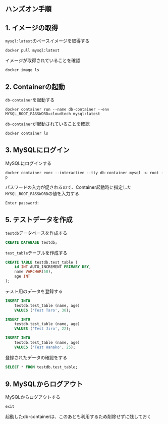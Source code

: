 ## ハンズオン手順

## 1. イメージの取得
`mysql:latest`のベースイメージを取得する
```
docker pull mysql:latest
```

イメージが取得されていることを確認
```
docker image ls
```

## 2. Containerの起動
`db-container`を起動する
```
docker container run --name db-container --env MYSQL_ROOT_PASSWORD=cloudtech mysql:latest
```

`db-container`が起動されていることを確認
```
docker container ls
```

## 3. MySQLにログイン
MySQLにログインする
```
docker container exec --interactive --tty db-container mysql -u root -p
```

パスワードの入力が促されるので、Container起動時に指定した`MYSQL_ROOT_PASSWORD`の値を入力する
```
Enter password: 
```

## 5. テストデータを作成
`testdb`データベースを作成する
```sql
CREATE DATABASE testdb;
```

`test_table`テーブルを作成する
```sql
CREATE TABLE testdb.test_table (
    id INT AUTO_INCREMENT PRIMARY KEY,
    name VARCHAR(50),
    age INT
);
```

テスト用のデータを登録する
```sql
INSERT INTO
    testdb.test_table (name, age) 
    VALUES ('Test Taro', 30);
```

```sql
INSERT INTO
    testdb.test_table (name, age) 
    VALUES ('Test Jiro', 22);
```

```sql
INSERT INTO
    testdb.test_table (name, age) 
    VALUES ('Test Hanako', 25);
```

登録されたデータの確認をする
```sql
SELECT * FROM testdb.test_table;
```

## 9. MySQLからログアウト
MySQLからログアウトする
```
exit
```

起動したdb-containerは、このあとも利用するため削除せずに残しておく